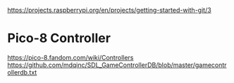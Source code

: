 
https://projects.raspberrypi.org/en/projects/getting-started-with-git/3
# Pico-8 Controller
https://pico-8.fandom.com/wiki/Controllers
https://github.com/mdqinc/SDL_GameControllerDB/blob/master/gamecontrollerdb.txt
